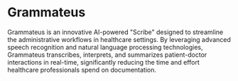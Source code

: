 # Grammateus
Grammateus is an innovative AI-powered "Scribe" designed to streamline the administrative workflows in healthcare settings. By leveraging advanced speech recognition and natural language processing technologies, Grammateus transcribes, interprets, and summarizes patient-doctor interactions in real-time, significantly reducing the time and effort healthcare professionals spend on documentation.
